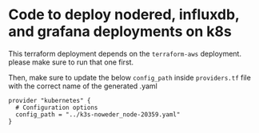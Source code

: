 # Code to deploy nodered, influxdb, and grafana deployments on k8s

This terraform deployment depends on the `terraform-aws` deployment. please make sure to run that one first.

Then, make sure to update the below `config_path` inside `providers.tf` file with the correct name of the generated .yaml 

```
provider "kubernetes" {
  # Configuration options
  config_path = "../k3s-noweder_node-20359.yaml"
}
```